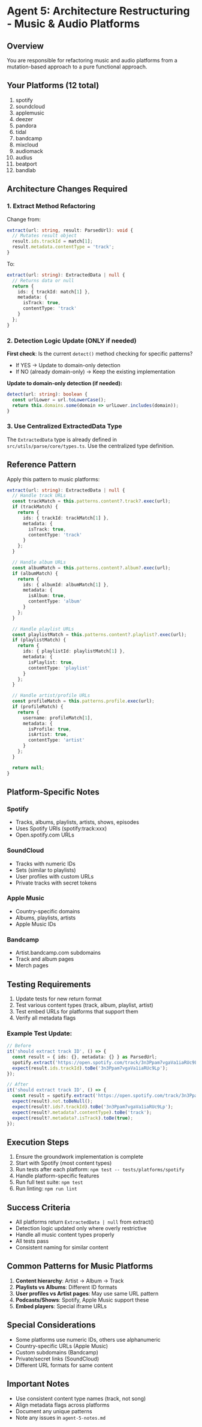 # Agent 5: Architecture Restructuring - Music & Audio Platforms

## Overview
You are responsible for refactoring music and audio platforms from a mutation-based approach to a pure functional approach.

## Your Platforms (12 total)
1. spotify
2. soundcloud
3. applemusic
4. deezer
5. pandora
6. tidal
7. bandcamp
8. mixcloud
9. audiomack
10. audius
11. beatport
12. bandlab

## Architecture Changes Required

### 1. Extract Method Refactoring
Change from:
```typescript
extract(url: string, result: ParsedUrl): void {
  // Mutates result object
  result.ids.trackId = match[1];
  result.metadata.contentType = 'track';
}
```

To:
```typescript
extract(url: string): ExtractedData | null {
  // Returns data or null
  return {
    ids: { trackId: match[1] },
    metadata: { 
      isTrack: true,
      contentType: 'track' 
    }
  };
}
```

### 2. Detection Logic Update (ONLY if needed)
**First check**: Is the current `detect()` method checking for specific patterns?
- If YES → Update to domain-only detection
- If NO (already domain-only) → Keep the existing implementation

**Update to domain-only detection (if needed):**
```typescript
detect(url: string): boolean {
  const urlLower = url.toLowerCase();
  return this.domains.some(domain => urlLower.includes(domain));
}
```

### 3. Use Centralized ExtractedData Type
The `ExtractedData` type is already defined in `src/utils/parse/core/types.ts`. Use the centralized type definition.

## Reference Pattern

Apply this pattern to music platforms:
```typescript
extract(url: string): ExtractedData | null {
  // Handle track URLs
  const trackMatch = this.patterns.content?.track?.exec(url);
  if (trackMatch) {
    return {
      ids: { trackId: trackMatch[1] },
      metadata: {
        isTrack: true,
        contentType: 'track'
      }
    };
  }

  // Handle album URLs
  const albumMatch = this.patterns.content?.album?.exec(url);
  if (albumMatch) {
    return {
      ids: { albumId: albumMatch[1] },
      metadata: {
        isAlbum: true,
        contentType: 'album'
      }
    };
  }

  // Handle playlist URLs
  const playlistMatch = this.patterns.content?.playlist?.exec(url);
  if (playlistMatch) {
    return {
      ids: { playlistId: playlistMatch[1] },
      metadata: {
        isPlaylist: true,
        contentType: 'playlist'
      }
    };
  }

  // Handle artist/profile URLs
  const profileMatch = this.patterns.profile.exec(url);
  if (profileMatch) {
    return {
      username: profileMatch[1],
      metadata: {
        isProfile: true,
        isArtist: true,
        contentType: 'artist'
      }
    };
  }

  return null;
}
```

## Platform-Specific Notes

### Spotify
- Tracks, albums, playlists, artists, shows, episodes
- Uses Spotify URIs (spotify:track:xxx)
- Open.spotify.com URLs

### SoundCloud
- Tracks with numeric IDs
- Sets (similar to playlists)
- User profiles with custom URLs
- Private tracks with secret tokens

### Apple Music
- Country-specific domains
- Albums, playlists, artists
- Apple Music IDs

### Bandcamp
- Artist.bandcamp.com subdomains
- Track and album pages
- Merch pages

## Testing Requirements

1. Update tests for new return format
2. Test various content types (track, album, playlist, artist)
3. Test embed URLs for platforms that support them
4. Verify all metadata flags

### Example Test Update:
```typescript
// Before
it('should extract track ID', () => {
  const result = { ids: {}, metadata: {} } as ParsedUrl;
  spotify.extract('https://open.spotify.com/track/3n3Ppam7vgaVa1iaRUc9Lp', result);
  expect(result.ids.trackId).toBe('3n3Ppam7vgaVa1iaRUc9Lp');
});

// After
it('should extract track ID', () => {
  const result = spotify.extract('https://open.spotify.com/track/3n3Ppam7vgaVa1iaRUc9Lp');
  expect(result).not.toBeNull();
  expect(result?.ids?.trackId).toBe('3n3Ppam7vgaVa1iaRUc9Lp');
  expect(result?.metadata?.contentType).toBe('track');
  expect(result?.metadata?.isTrack).toBe(true);
});
```

## Execution Steps

1. Ensure the groundwork implementation is complete
2. Start with Spotify (most content types)
3. Run tests after each platform: `npm test -- tests/platforms/spotify`
4. Handle platform-specific features
5. Run full test suite: `npm test`
6. Run linting: `npm run lint`

## Success Criteria

- All platforms return `ExtractedData | null` from extract()
- Detection logic updated only where overly restrictive
- Handle all music content types properly
- All tests pass
- Consistent naming for similar content

## Common Patterns for Music Platforms

1. **Content hierarchy**: Artist → Album → Track
2. **Playlists vs Albums**: Different ID formats
3. **User profiles vs Artist pages**: May use same URL pattern
4. **Podcasts/Shows**: Spotify, Apple Music support these
5. **Embed players**: Special iframe URLs

## Special Considerations

- Some platforms use numeric IDs, others use alphanumeric
- Country-specific URLs (Apple Music)
- Custom subdomains (Bandcamp)
- Private/secret links (SoundCloud)
- Different URL formats for same content

## Important Notes

- Use consistent content type names (track, not song)
- Align metadata flags across platforms
- Document any unique patterns
- Note any issues in `agent-5-notes.md`